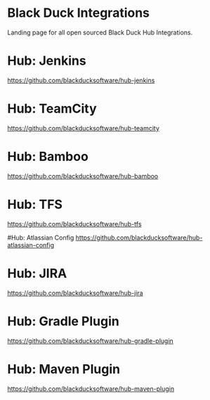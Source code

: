 # Black Duck Integrations

Landing page for all open sourced Black Duck Hub Integrations.  

# Hub: Jenkins
https://github.com/blackducksoftware/hub-jenkins

# Hub: TeamCity
https://github.com/blackducksoftware/hub-teamcity

# Hub: Bamboo
https://github.com/blackducksoftware/hub-bamboo

# Hub: TFS
https://github.com/blackducksoftware/hub-tfs

#Hub: Atlassian Config
https://github.com/blackducksoftware/hub-atlassian-config

# Hub: JIRA
https://github.com/blackducksoftware/hub-jira

# Hub: Gradle Plugin
https://github.com/blackducksoftware/hub-gradle-plugin

# Hub: Maven Plugin
https://github.com/blackducksoftware/hub-maven-plugin
